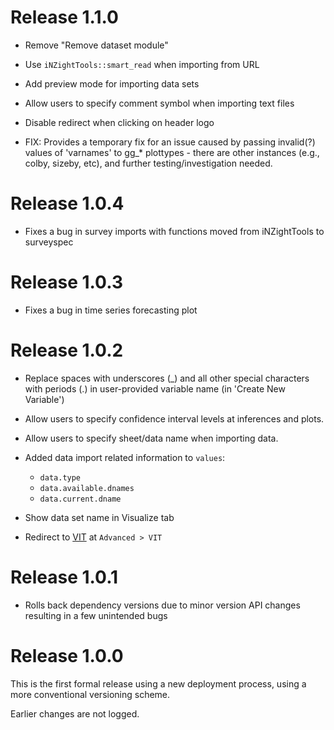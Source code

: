 # Release 1.1.0

- Remove "Remove dataset module"

- Use `iNZightTools::smart_read` when importing from URL

- Add preview mode for importing data sets

- Allow users to specify comment symbol when importing text files

- Disable redirect when clicking on header logo

- FIX: Provides a temporary fix for an issue caused by passing invalid(?) values of 'varnames' to gg_* plottypes - there are other instances (e.g., colby, sizeby, etc), and further testing/investigation needed.

# Release 1.0.4

- Fixes a bug in survey imports with functions moved from iNZightTools to surveyspec

# Release 1.0.3

- Fixes a bug in time series forecasting plot

# Release 1.0.2

- Replace spaces with underscores (\_) and all other special characters with periods (.) in user-provided variable name (in 'Create New Variable')

- Allow users to specify confidence interval levels at inferences and plots.

- Allow users to specify sheet/data name when importing data.

- Added data import related information to `values`:

  - `data.type`
  - `data.available.dnames`
  - `data.current.dname`

- Show data set name in Visualize tab

- Redirect to [VIT](https://vit.inzight.nz/) at `Advanced > VIT`

# Release 1.0.1

- Rolls back dependency versions due to minor version API changes resulting in a few unintended bugs

# Release 1.0.0

This is the first formal release using a new deployment process, using a more conventional versioning scheme.

Earlier changes are not logged.
